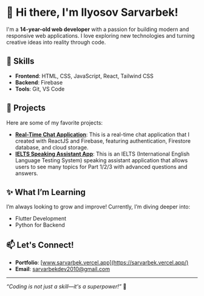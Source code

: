 # 👋 Hi there, I'm Ilyosov Sarvarbek!

I'm a **14-year-old web developer** with a passion for building modern and responsive web applications. I love exploring new technologies and turning creative ideas into reality through code.

## 🚀 Skills
- **Frontend**: HTML, CSS, JavaScript, React, Tailwind CSS
- **Backend**: Firebase
- **Tools**: Git, VS Code

## 🌟 Projects
Here are some of my favorite projects:
- **[Real-Time Chat Application](https://chatappsarvarbek.netlify.app/)**: This is a real-time chat application that I created with ReactJS and Firebase, featuring authentication, Firestore database, and cloud storage.
- **[IELTS Speaking Assistant App](https://ielts-speaking-9.netlify.app/)**: This is an IELTS (International English Language Testing System) speaking assistant application that allows users to see many topics for Part 1/2/3 with advanced questions and answers.

## ✨ What I’m Learning
I’m always looking to grow and improve! Currently, I’m diving deeper into:
- Flutter Development
- Python for Backend

## 📫 Let's Connect!
- **Portfolio**: [www.sarvarbek.vercel.app](https://sarvarbek.vercel.app/)
- **Email**: [sarvarbekdev2010@gmail.com](mailto:sarvarbekdev2010@gmail.com)

---

_“Coding is not just a skill—it's a superpower!”_ 🚀
